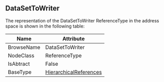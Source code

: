 <!-- objecttype -->
## DataSetToWriter
The representation of the DataSetToWriter ReferenceType in the address space is shown in the following table:  

|Name|Attribute|
|---|---|
|BrowseName|DataSetToWriter|
|NodeClass|ReferenceType|
|IsAbtract|False|
|BaseType|[HierarchicalReferences](../../../Part3/ReferenceTypes/HierarchicalReferences/readme.md)|


